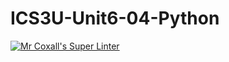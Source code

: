 # ICS3U-Unit6-04-Python

[![Mr Coxall's Super Linter](https://github.com/Evgeny-Vovk/ICS3U-Unit6-04-Python/workflows/Mr%20Coxall's%20Super%20Linter/badge.svg)](https://github.com/Evgeny-Vovk/ICS3U-Unit6-04-Python/actions)
